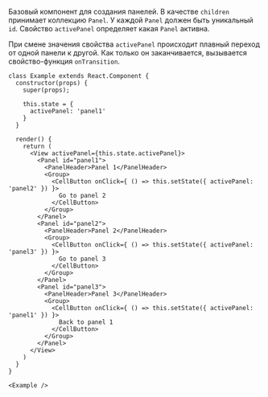 Базовый компонент для создания панелей. В качестве `children` принимает коллекцию `Panel`.
У каждой `Panel` должен быть уникальный `id`. Свойство `activePanel` определяет какая `Panel` активна.

При смене значения свойства `activePanel` происходит плавный переход от одной панели к другой.
Как только он заканчивается, вызывается свойство-функция `onTransition`.


```
class Example extends React.Component {
  constructor(props) {
    super(props);

    this.state = {
      activePanel: 'panel1'
    }
  }

  render() {
    return (
      <View activePanel={this.state.activePanel}>
        <Panel id="panel1">
          <PanelHeader>Panel 1</PanelHeader>
          <Group>
            <CellButton onClick={ () => this.setState({ activePanel: 'panel2' }) }>
              Go to panel 2
            </CellButton>
          </Group>
        </Panel>
        <Panel id="panel2">
          <PanelHeader>Panel 2</PanelHeader>
          <Group>
            <CellButton onClick={ () => this.setState({ activePanel: 'panel3' }) }>
              Go to panel 3
            </CellButton>
          </Group>
        </Panel>
        <Panel id="panel3">
          <PanelHeader>Panel 3</PanelHeader>
          <Group>
            <CellButton onClick={ () => this.setState({ activePanel: 'panel1' }) }>
              Back to panel 1
            </CellButton>
          </Group>
        </Panel>
      </View>
    )
  }
}

<Example />
```
